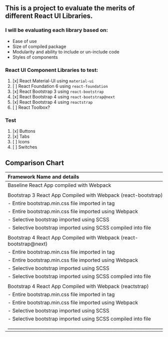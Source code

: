 ## This is a project to evaluate the merits of different React UI Libraries.

### I will be evaluating each library based on:
- Ease of use
- Size of compiled package
- Modularity and ability to include or un-include code
- Styles of components

### React UI Component Libraries to test:
1. [x] React Material-UI using `material-ui`
2. [ ] React Foundation 6 using `react-foundation`
3. [x] React Bootstrap 3 using `react-bootstrap`
4. [x] React Bootstrap 4 using `react-bootstrap@next`
5. [x] React Bootstrap 4 using `reactstrap`
6. [ ] React Toolbox?

### Test
1. [x] Buttons
2. [x] Tabs
3. [ ] Icons
4. [ ] Switches

## Comparison Chart

| Framework Name and details                                         | Size (Develop) | Size (Production) |
| :---                                                               | :---           | :---              |
| Baseline React App compiled with Webpack                           |      737 KB    |        113 KB     |
|                                                                    |                |                   |
| Bootstrap 3 React App Compiled with Webpack (react-bootstrap)      |        -       |         -         |
| - Entire bootstrap.min.css file imported in <link> tag             |      1.8 MB    |        287 KB     |
| - Entire bootstrap.min.css file imported using Webpack             |      2.1 MB    |        545 KB     |
| - Selective bootstrap imported using SCSS                          |      1.8 MB    |        237 KB     |
| - Selective bootstrap imported using SCSS compiled into file       |      1.8 MB    |        228 KB     |
|                                                                    |                |                   |
| Bootstrap 4 React App Compiled with Webpack (react-bootstrap@next) |        -       |         -         |
| - Entire bootstrap.min.css file imported in <link> tag             |      1.6 MB    |        296 KB     |
| - Entire bootstrap.min.css file imported using Webpack             |      1.7 MB    |        302 KB     |
| - Selective bootstrap imported using SCSS                          |      1.6 MB    |        201 KB     |
| - Selective bootstrap imported using SCSS compiled into file       |      1.5 MB    |        193 KB     |
|                                                                    |                |                   |
| Bootstrap 4 React App Compiled with Webpack (reactstrap)           |        -       |         -         |
| - Entire bootstrap.min.css file imported in <link> tag             |      1.3 MB    |        379 KB     |
| - Entire bootstrap.min.css file imported using Webpack             |      1.3 MB    |        385 KB     |
| - Selective bootstrap imported using SCSS                          |      1.2 MB    |        284 KB     |
| - Selective bootstrap imported using SCSS compiled into file       |      1.2 MB    |        277 KB     |
|____________________________________________________________________|________________|___________________|
